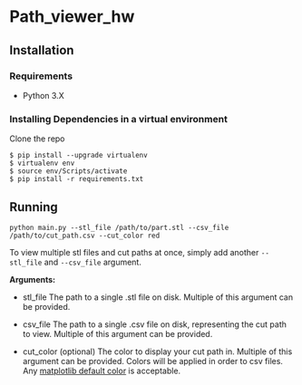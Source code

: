 # Path_viewer_hw
## Installation
### Requirements
* Python 3.X

### Installing Dependencies in a virtual environment
Clone the repo
```
$ pip install --upgrade virtualenv
$ virtualenv env
$ source env/Scripts/activate
$ pip install -r requirements.txt
```
## Running
`python main.py --stl_file /path/to/part.stl --csv_file /path/to/cut_path.csv --cut_color red`

To view multiple stl files and cut paths at once, simply add another `--stl_file` and `--csv_file` argument.

**Arguments:**


* stl_file
    The path to a single .stl file on disk.
    Multiple of this argument can be provided.


* csv_file
    The path to a single .csv file on disk, representing the cut path to view.
    Multiple of this argument can be provided.


* cut_color (optional)
    The color to display your cut path in.
    Multiple of this argument can be provided.
    Colors will be applied in order to csv files.
    Any [matplotlib default color](https://matplotlib.org/stable/gallery/color/named_colors.html) is acceptable.
